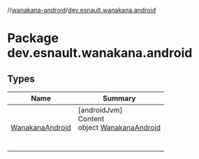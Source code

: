//[wanakana-android](../index.md)/[dev.esnault.wanakana.android](index.md)



# Package dev.esnault.wanakana.android  


## Types  
  
|  Name|  Summary| 
|---|---|
| <a name="dev.esnault.wanakana.android/WanakanaAndroid///PointingToDeclaration/"></a>[WanakanaAndroid](-wanakana-android/index.md)| <a name="dev.esnault.wanakana.android/WanakanaAndroid///PointingToDeclaration/"></a>[androidJvm]  <br>Content  <br>object [WanakanaAndroid](-wanakana-android/index.md)  <br><br><br>


